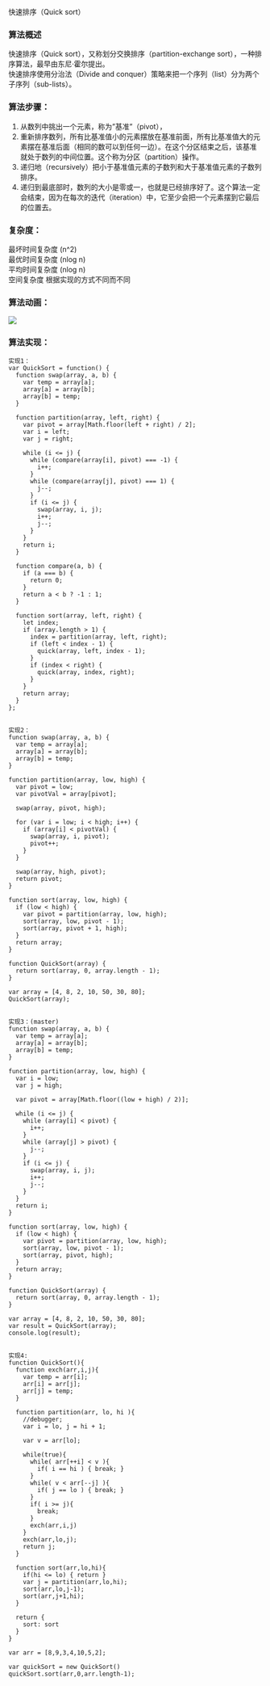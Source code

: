 快速排序（Quick sort）

### 算法概述
快速排序（Quick sort），又称划分交换排序（partition-exchange sort），一种排序算法，最早由东尼·霍尔提出。  
快速排序使用分治法（Divide and conquer）策略来把一个序列（list）分为两个子序列（sub-lists）。

### 算法步骤：
1. 从数列中挑出一个元素，称为”基准”（pivot），
2. 重新排序数列，所有比基准值小的元素摆放在基准前面，所有比基准值大的元素摆在基准后面（相同的数可以到任何一边）。在这个分区结束之后，该基准就处于数列的中间位置。这个称为分区（partition）操作。
3. 递归地（recursively）把小于基准值元素的子数列和大于基准值元素的子数列排序。
4. 递归到最底部时，数列的大小是零或一，也就是已经排序好了。这个算法一定会结束，因为在每次的迭代（iteration）中，它至少会把一个元素摆到它最后的位置去。

### 复杂度：
最坏时间复杂度 (n^2)  
最优时间复杂度 (nlog n)  
平均时间复杂度 (nlog n)  
空间复杂度 根据实现的方式不同而不同  

### 算法动画：
![](http://static.pengjielee.cn/uploads/2017/12/quickSort.gif)

### 算法实现：
~~~
实现1：
var QuickSort = function() {
  function swap(array, a, b) {
    var temp = array[a];
    array[a] = array[b];
    array[b] = temp;
  }

  function partition(array, left, right) {
    var pivot = array[Math.floor(left + right) / 2];
    var i = left;
    var j = right;

    while (i <= j) {
      while (compare(array[i], pivot) === -1) {
        i++;
      }
      while (compare(array[j], pivot) === 1) {
        j--;
      }
      if (i <= j) {
        swap(array, i, j);
        i++;
        j--;
      }
    }
    return i;
  }

  function compare(a, b) {
    if (a === b) {
      return 0;
    }
    return a < b ? -1 : 1;
  }

  function sort(array, left, right) {
    let index;
    if (array.length > 1) {
      index = partition(array, left, right);
      if (left < index - 1) {
        quick(array, left, index - 1);
      }
      if (index < right) {
        quick(array, index, right);
      }
    }
    return array;
  }
};


实现2：
function swap(array, a, b) {
  var temp = array[a];
  array[a] = array[b];
  array[b] = temp;
}

function partition(array, low, high) {
  var pivot = low;
  var pivotVal = array[pivot];

  swap(array, pivot, high);

  for (var i = low; i < high; i++) {
    if (array[i] < pivotVal) {
      swap(array, i, pivot);
      pivot++;
    }
  }

  swap(array, high, pivot);
  return pivot;
}

function sort(array, low, high) {
  if (low < high) {
    var pivot = partition(array, low, high);
    sort(array, low, pivot - 1);
    sort(array, pivot + 1, high);
  }
  return array;
}

function QuickSort(array) {
  return sort(array, 0, array.length - 1);
}

var array = [4, 8, 2, 10, 50, 30, 80];
QuickSort(array);


实现3：(master)
function swap(array, a, b) {
  var temp = array[a];
  array[a] = array[b];
  array[b] = temp;
}

function partition(array, low, high) {
  var i = low;
  var j = high;

  var pivot = array[Math.floor((low + high) / 2)];

  while (i <= j) {
    while (array[i] < pivot) {
      i++;
    }
    while (array[j] > pivot) {
      j--;
    }
    if (i <= j) {
      swap(array, i, j);
      i++;
      j--;
    }
  }
  return i;
}

function sort(array, low, high) {
  if (low < high) {
    var pivot = partition(array, low, high);
    sort(array, low, pivot - 1);
    sort(array, pivot, high);
  }
  return array;
}

function QuickSort(array) {
  return sort(array, 0, array.length - 1);
}

var array = [4, 8, 2, 10, 50, 30, 80];
var result = QuickSort(array);
console.log(result);


实现4:
function QuickSort(){
  function exch(arr,i,j){
    var temp = arr[i];
    arr[i] = arr[j];
    arr[j] = temp;
  }

  function partition(arr, lo, hi ){
    //debugger;
    var i = lo, j = hi + 1;

    var v = arr[lo];

    while(true){
      while( arr[++i] < v ){
        if( i == hi ) { break; }
      }
      while( v < arr[--j] ){
        if( j == lo ) { break; }
      }
      if( i >= j){
        break;
      }
      exch(arr,i,j)
    }
    exch(arr,lo,j);
    return j;
  }

  function sort(arr,lo,hi){
    if(hi <= lo) { return }
    var j = partition(arr,lo,hi);
    sort(arr,lo,j-1);
    sort(arr,j+1,hi);
  }

  return {
    sort: sort
  }
}

var arr = [8,9,3,4,10,5,2];

var quickSort = new QuickSort()
quickSort.sort(arr,0,arr.length-1);
~~~
